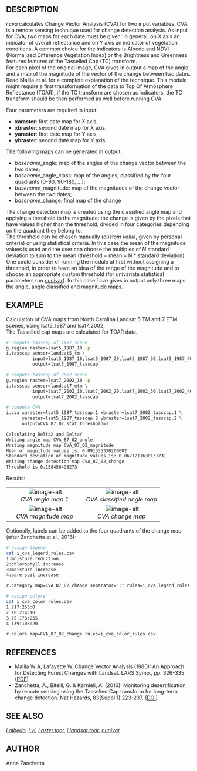 ## DESCRIPTION

*i.cva* calculates Change Vector Analysis (CVA) for two input variables.
CVA is a remote sensing technique used for change detection analysis. As
input for CVA, two maps for each date must be given: in general, on X
axis an indicator of overall reflectance and on Y axis an indicator of
vegetation conditions. A common choice for the indicators is Albedo and
NDVI (Normalized Difference Vegetation Index) or the Brightness and
Greenness features features of the Tasselled Cap (TC) transform.  
For each pixel of the original image, CVA gives in output a map of the
angle and a map of the magnitude of the vector of the change between two
dates.  
Read Malila et al. for a complete explanation of the technique. This
module might require a first transformation of the data to Top Of
Atmosphere Reflectance (TOAR); if the TC transform are chosen as
indicators, the TC transform should be then performed as well before
running CVA.

Four parameters are required in input:

- **xaraster**: first date map for X axis,
- **xbraster**: second date map for X axis,
- **yaraster**: first date map for Y axis,
- **ybraster**: second date map for Y axis.

The following maps can be generated in output:

- *basename*\_angle: map of the angles of the change vector between
    the two dates;
- *basename*\_angle\_class: map of the angles, classified by the four
    quadrants (0-90, 90-180, ...);
- *basename*\_magnitude: map of the magnitudes of the change vector
    between the two dates;
- *basename*\_change: final map of the change

The change detection map is created using the classified angle map and
applying a threshold to the magnitude: the change is given by the pixels
that have values higher than the threshold, divided in four categories
depending on the quadrant they belong to.  
The threshold can be chosen manually (*custom value*, given by personal
criteria) or using statistical criteria. In this case the mean of the
magnitude values is used and the user can choose the multiples of *N*
standard deviation to sum to the mean (threshold = mean + N \* standard
deviation).  
One could consider of running the module at first without assigning a
threshold, in order to have an idea of the range of the magnitude and to
choose an appropriate custom threshold (for univariate statistical
parameters run
[r.univar](https://grass.osgeo.org/grass-stable/manuals/r.univar.html)).
In this case *i.cva* gives in output only three maps: the angle, angle
classified and magnitude maps.

## EXAMPLE

Calculation of CVA maps from North Carolina Landsat 5 TM and 7 ETM
scenes, using lsat5\_1987 and lsat7\_2002.  
The Tasselled cap maps are calculated for TOAR data.

```sh
# compute tasscap of 1987 scene
g.region raster=lsat5_1987_10 -p
i.tasscap sensor=landsat5_tm \
          input=lsat5_1987_10,lsat5_1987_20,lsat5_1987_30,lsat5_1987_40,lsat5_1987_50,lsat5_1987_70 \
          output=lsat5_1987_tasscap

# compute tasscap of 2002 scene
g.region raster=lsat7_2002_10 -p
i.tasscap sensor=landsat7_etm \
          input=lsat7_2002_10,lsat7_2002_20,lsat7_2002_30,lsat7_2002_40,lsat7_2002_50,lsat7_2002_70 \
          output=lsat7_2002_tasscap

# compute CVA
i.cva xaraster=lsat5_1987_tasscap.1 xbraster=lsat7_2002_tasscap.1 \
      yaraster=lsat5_1987_tasscap.2 ybraster=lsat7_2002_tasscap.2 \
      output=CVA_87_02 stat_threshold=1

Calculating DeltaX and DeltaY
Writing angle map CVA_87_02_angle
Writing magnitude map CVA_87_02_magnitude
Mean of magnitude values is: 0.091335330260002
Standard deviation of magnitude values is: 0.0671211630131731
Writing change detection map CVA_87_02_change
Threshold is 0.158456493273
```

Results:

<table>
<colgroup>
<col style="width: 50%" />
<col style="width: 50%" />
</colgroup>
<tbody>
<tr class="odd">
<td style="text-align: center;"> <img src="i.cva_1angle.png" alt="image-alt" /><br />
<em>CVA angle map 1</em></td>
<td style="text-align: center;"> <img src="i.cva_2angleclass.png" alt="image-alt" /><br />
<em>CVA classified angle map</em></td>
</tr>
<tr class="even">
<td style="text-align: center;"> <img src="i.cva_3magnitude.png" alt="image-alt" /><br />
<em>CVA magnitude map</em></td>
<td style="text-align: center;"> <img src="i.cva_4change.png" alt="image-alt" /><br />
<em>CVA change map</em></td>
</tr>
</tbody>
</table>

Optionally, labels can be added to the four quadrants of the change map
(after Zanchetta et al., 2016):

```sh
# assign legend
cat i_cva_legend_rules.csv
1:moisture reduction
2:chlorophyll increase
3:moisture increase
4:bare soil increase

r.category map=CVA_87_02_change separator=":" rules=i_cva_legend_rules.csv

# assign colors
cat i_cva_color_rules.csv
1 217:255:0
2 10:214:10
3 75:173:255
4 139:105:20

r.colors map=CVA_87_02_change rules=i_cva_color_rules.csv
```

## REFERENCES

- Malila W A, Lafayette W. Change Vector Analysis (1980): An Approach
    for Detecting Forest Changes with Landsat. LARS Symp., pp. 326-335
    ([PDF](https://docs.lib.purdue.edu/lars_symp/385/))
- Zanchetta, A., Bitelli, G. & Karnieli, A. (2016): Monitoring
    desertification by remote sensing using the Tasselled Cap transform
    for long-term change detection. Nat Hazards, 83(Suppl 1):223-237.
    ([DOI](https://doi.org/10.1007/s11069-016-2342-9))

## SEE ALSO

*[i.albedo](https://grass.osgeo.org/grass-stable/manuals/i.albedo.html),
[i.vi](https://grass.osgeo.org/grass-stable/manuals/i.vi.html),
[i.aster.toar](https://grass.osgeo.org/grass-stable/manuals/i.aster.toar.html),
[i.landsat.toar](https://grass.osgeo.org/grass-stable/manuals/i.landsat.toar.html),
[r.univar](https://grass.osgeo.org/grass-stable/manuals/r.univar.html)*

## AUTHOR

Anna Zanchetta
